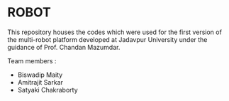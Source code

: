 # ROBOT

This repository houses the codes which were used for the first version of the multi-robot platform developed at Jadavpur University under the guidance of Prof. Chandan Mazumdar.

Team members : 
* Biswadip Maity
* Amitrajit Sarkar
* Satyaki Chakraborty 
